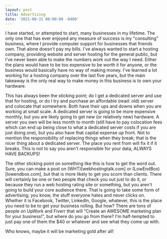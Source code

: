 ```yaml
--- 
layout: post 
title: Advertising 
date: '2021-08-31 08:00:00 -0400' 
--- 
```

I have started, or attempted to start, many businesses in my lifetime. The only one that has ever enjoyed any 
measure of success is my "consulting" business, where I provide computer support for businesses that friends 
own. That alone doesn't pay my bills. I've always wanted to start a hosting company, providing website and 
server hosting for the general public, but I've never been able to make the numbers work out the way I need. 
Either the plans would have to be too expensive to be worth it for anyone, or the business would basically have 
no way of making money. I've learned a lot working for a hosting company over the last five years, but the main 
takeaway is the only real way to make money in this business is to own your hardware.

This has always been the sticking point; do I get a dedicated server and use that for hosting, or do I try and 
purchase an affordable (read: old) server and colocate that somewhere. Both have their ups and downs when you 
are working at small scale. A dedicated server is going to be more expensive monthly, but you are likely going 
to get new (or relatively new) hardware. A server you own will be less month to month (still have to pay 
colocation fees which can end up being close to what a dedicated server costs if you are just doing one), but 
you also have that capital expense up front. Not to mention the responsibility of replacing things when they 
break; that is the nicer thing about a dedicated server. The place you rent from will fix it if it breaks. This 
is not to say you aren't responsible for your data, ALWAYS HAVE BACKUPS!

The other sticking point on something like this is how to get the word out. Sure, you can make a post on 
(WHT)[webhostingtalk.com] or (LowEndBox)[lowendbox.com], but that is more likely to get you scorn than clients. 
There will certainly be one or two people that check you out just to do it, or because they run a web hosting 
rating site or something, but you aren't going to build your core audience there. That is going to take some 
form of advertising; you know, the stuff everyone hates and never clicks on. Whether it is Facebook, Twitter, 
LinkedIn, Google, whatever, this is the place you need to be to get your business rolling. But how? There are 
tons of people on UpWork and Fiverr that will "Create an AWESOME marketing plan for your business!", but where 
do you go from there? I'm half-tempted to just pay one of them the $40 or whatever and see what they come up 
with. 

Who knows, maybe it will be marketing gold after all!
